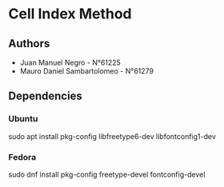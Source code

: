 # Cell Index Method

## Authors

- Juan Manuel Negro - N°61225
- Mauro Daniel Sambartolomeo - N°61279

## Dependencies

### Ubuntu
sudo apt install pkg-config libfreetype6-dev libfontconfig1-dev

### Fedora
sudo dnf install pkg-config freetype-devel fontconfig-devel